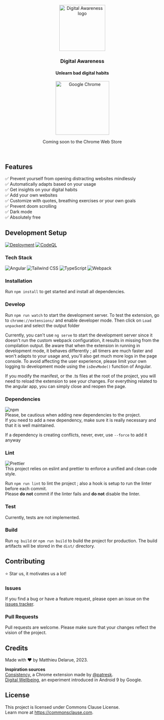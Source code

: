 <p align="center">
     
  <img width="150" src="https://github.com/MatthewDlr/Digital-Awareness/assets/57815261/0ec3f885-5c1a-4898-b351-fce217ca932b" alt="Digital Awareness logo">
</p>

<h3 align="center">Digital Awareness</h3>
<h4 align="center">Unlearn bad digital habits</h4>

<p align="center">
  
  <img width="175" src="https://img.shields.io/badge/Google_chrome-4285F4?style=for-the-badge&logo=Google-chrome&logoColor=white" alt="Google Chrome"> 
  <p align="center">Coming soon to the Chrome Web Store</p>

</p>

<br>

## Features

✅ Prevent yourself from opening distracting websites mindlessly <br>
✅ Automatically adapts based on your usage <br>
✅ Get insights on your digital habits <br>
✅ Add your own websites <br>
✅ Customize with quotes, breathing exercises or your own goals <br>
✅ Prevent doom scrolling <br>
✅ Dark mode <br>
✅ Absolutely free <br>

## Development Setup

[![Deployment](https://github.com/MatthewDlr/Digital-Awareness/actions/workflows/deployment.yml/badge.svg)](https://github.com/MatthewDlr/Digital-Awareness/actions/workflows/deployment.yml)
[![CodeQL](https://github.com/MatthewDlr/Digital-Awareness/actions/workflows/github-code-scanning/codeql/badge.svg)](https://github.com/MatthewDlr/Digital-Awareness/actions/workflows/github-code-scanning/codeql)

### Tech Stack

![Angular](https://img.shields.io/badge/Angular-DD0031?style=for-the-badge&logo=angular&logoColor=white)
![Tailwind CSS](https://img.shields.io/badge/Tailwind_CSS-38B2AC?style=for-the-badge&logo=tailwind-css&logoColor=white)
![TypeScript](https://img.shields.io/badge/TypeScript-007ACC?style=for-the-badge&logo=typescript&logoColor=white)
![Webpack](https://img.shields.io/badge/Webpack-8DD6F9?style=for-the-badge&logo=Webpack&logoColor=white)

### Installation

Run `npm install` to get started and install all dependencies.

### Develop

Run `npm run watch` to start the development server.
To test the extension, go to `chrome://extensions/` and enable developer mode.
Then click on `Load unpacked` and select the output folder

Currently, you can't use `ng serve` to start the development server since it doesn't run the custom webpack configuration, it results in missing from the compilation output.
Be aware that when the extension in running in development mode, it behaves differently ; all timers are much faster and won't adapts to your usage and, you'll also get much more logs in the page console. To avoid affecting the user experience, please limit your own logging to development mode using the `isDevMode()` function of Angular.

If you modify the manifest, or the .ts files at the root of the project, you will need to reload the extension to see your changes.
For everything related to the angular app, you can simply close and reopen the page.

### Dependencies

![npm](https://img.shields.io/badge/npm-CB3837?style=for-the-badge&logo=npm&logoColor=white) <br>
Please, be cautious when adding new dependencies to the project. <br>
If you need to add a new dependency, make sure it is really necessary and that it is well maintained.

If a dependency is creating conflicts, never, ever, use `--force` to add it anyway<br>

### Lint

![Prettier](https://img.shields.io/badge/prettier-1A2C34?style=for-the-badge&logo=prettier&logoColor=F7BA3E) <br>
This project relies on eslint and prettier to enforce a unified and clean code style.

Run `npm run lint` to lint the project ; also a hook is setup to run the linter before each commit. <br>
Please **do not** commit if the linter fails and **do not** disable the linter.

### Test

Currently, tests are not implemented.

### Build

Run `ng build` or `npm run build` to build the project for production.
The build artifacts will be stored in the `dist/` directory.

## Contributing

⭐ Star us, it motivates us a lot!

### Issues

If you find a bug or have a feature request, please open an issue on the [issues tracker](https://github.com/MatthewDlr/Digital-Awareness/issues).

### Pull Requests

Pull requests are welcome. Please make sure that your changes reflect the vision of the project.

## Credits

Made with ❤️ by Matthieu Delarue, 2023. <br>

**Inspiration sources** <br>
<a href="https://github.com/patresk/consistency" target="_blank">Consistency,</a> a Chrome extension made by [@patresk](https://github.com/patresk). <br>
<a href="https://www.android.com/digital-wellbeing" target="_blank">Digital Wellbeing,</a> an experiment introduced in Android 9 by Google. <br>

## License

This project is licensed under Commons Clause License. <br>
Learn more at https://commonsclause.com.
